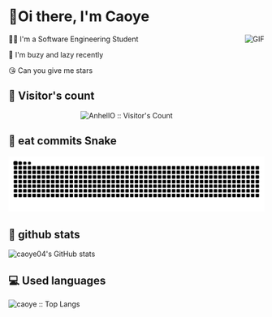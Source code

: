 #  👋Oi there, I'm Caoye

<img align="right" alt="GIF" height="160px" src="https://media.giphy.com/media/du3J3cXyzhj75IOgvA/giphy.gif" />

:man_student: I'm a Software Engineering Student  

💬 I'm buzy and lazy recently

😘 Can you give me stars



## :eyes: ​Visitor's count 

<p align="center"><img src="https://profile-counter.glitch.me/{caoye04}/count.svg" alt="AnhellO :: Visitor's Count" /></p>



## :snake: ​eat commits Snake

![snake](https://raw.githubusercontent.com/caoye04/caoye04/output/github-contribution-grid-snake.svg)



## :star2: github stats

 ![caoye04's GitHub stats](https://github-readme-stats.vercel.app/api?username=caoye04&count_private=true&show_icons=true)



## :computer: Used languages

 ![caoye :: Top Langs](https://github-readme-stats.vercel.app/api/top-langs/?username=caoye04&langs_count=6&theme=tokyo&layout=donut)

